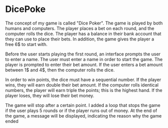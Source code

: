 # DicePoke

The concept of my game is called "Dice Poker". The game is played by both humans and computers. The player places a bet on each round, and the computer rolls the dice. The player has a balance in their bank account that they can use to place their bets. In addition, the game gives the player a free 6$ to start with.

Before the user starts playing the first round, an interface prompts the user to enter a name. The user must enter a name in order to start the game. The player is prompted to enter their bet amount. If the user enters a bet amount between 1$ and 4$, then the computer rolls the dice.

In order to win points, the dice must have a sequential number. If the player wins, they will earn double their bet amount. If the computer rolls identical numbers, the player will earn triple the points; this is the highest hand. If the player loses, they will lose their bet money.

The game will stop after a certain point. I added a loop that stops the game if the user plays 5 rounds or if the player runs out of money. At the end of the game, a message will be displayed, indicating the reason why the game ended
